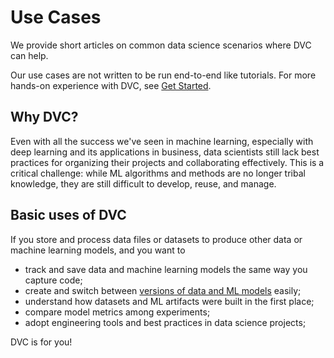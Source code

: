 # Use Cases

We provide short articles on common data science scenarios where DVC can help.

<admon info="tip">

Our use cases are not written to be run end-to-end like tutorials. For more
hands-on experience with DVC, see [Get Started](/doc/start).

</admon>

## Why DVC?

Even with all the success we've seen in machine learning, especially with deep
learning and its applications in business, data scientists still lack best
practices for organizing their projects and collaborating effectively. This is a
critical challenge: while ML algorithms and methods are no longer tribal
knowledge, they are still difficult to develop, reuse, and manage.

## Basic uses of DVC

If you store and process data files or datasets to produce other data or machine
learning models, and you want to

- track and save data and machine learning models the same way you capture code;
- create and switch between
  [versions of data and ML models](/doc/use-cases/versioning-data-and-models)
  easily;
- understand how datasets and ML artifacts were built in the first place;
- compare model metrics among <abbr>experiments</abbr>;
- adopt engineering tools and best practices in data science projects;

DVC is for you!
